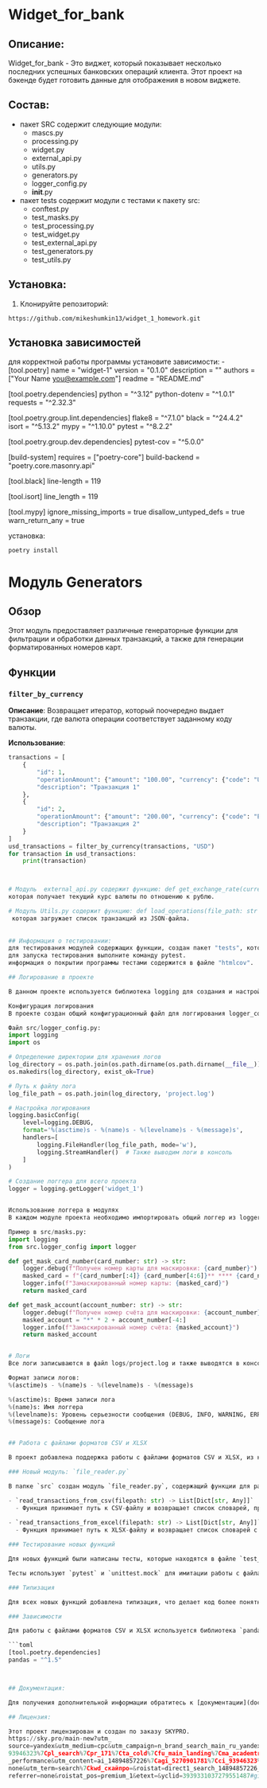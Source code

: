 # Widget_for_bank

## Описание:

Widget_for_bank - Это виджет, который показывает несколько последних
успешных банковских операций клиента.  Этот проект на бэкенде будет 
готовить данные для отображения в новом виджете.

## Состав:
* пакет SRC содержит следующие модули:
    * mascs.py
    * processing.py
    * widget.py
    * external_api.py 
    * utils.py 
    * generators.py 
    * logger_config.py
    * __init__.py
* пакет tests содержит модули с тестами к пакету src:
    * conftest.py
    * test_masks.py
    * test_processing.py
    * test_widget.py
    * test_external_api.py
    * test_generators.py
    * test_utils.py

## Установка:

1. Клонируйте репозиторий:
```
https://github.com/mikeshumkin13/widget_1_homework.git
```
## Установка зависимостей

для корректной работы программы установите зависимости:
-[tool.poetry]
name = "widget-1"
version = "0.1.0"
description = ""
authors = ["Your Name <you@example.com>"]
readme = "README.md"

[tool.poetry.dependencies]
python = "^3.12"
python-dotenv = "^1.0.1"
requests = "^2.32.3"


[tool.poetry.group.lint.dependencies]
flake8 = "^7.1.0"
black = "^24.4.2"
isort = "^5.13.2"
mypy = "^1.10.0"
pytest = "^8.2.2"


[tool.poetry.group.dev.dependencies]
pytest-cov = "^5.0.0"

[build-system]
requires = ["poetry-core"]
build-backend = "poetry.core.masonry.api"

[tool.black]
line-length = 119

[tool.isort]
line_length = 119

[tool.mypy]
ignore_missing_imports = true
disallow_untyped_defs = true
warn_return_any = true

установка:
```
poetry install
```

# Модуль Generators

## Обзор

Этот модуль предоставляет различные генераторные функции для фильтрации и обработки данных транзакций, а также для генерации форматированных номеров карт.

## Функции

### `filter_by_currency`

**Описание**: Возвращает итератор, который поочередно выдает транзакции, где валюта операции соответствует заданному коду валюты.

**Использование**:
```python
transactions = [
    {
        "id": 1,
        "operationAmount": {"amount": "100.00", "currency": {"code": "USD"}},
        "description": "Транзакция 1"
    },
    {
        "id": 2,
        "operationAmount": {"amount": "200.00", "currency": {"code": "EUR"}},
        "description": "Транзакция 2"
    }
]
usd_transactions = filter_by_currency(transactions, "USD")
for transaction in usd_transactions:
    print(transaction)



# Модуль  external_api.py содержит функцию: def get_exchange_rate(currency: str) -> float:
которая получает текущий курс валюты по отношению к рублю.

# Модуль Utils.py содержит функцию: def load_operations(file_path: str = "data/operations.json") -> List[Dict]:
 которая загружает список транзакций из JSON-файла.
 
 
## Информация о тестировании:
для тестирования модулей содержащих функции, создан пакет "tests", который содержит модули с тестами.
для запуска тестирования выполните команду pytest.
информация о покрытии программы тестами содержится в файле "htmlcov".

## Логирование в проекте

В данном проекте используется библиотека logging для создания и настройки логгирования. Логи записываются в файл и выводятся в консоль, что позволяет отслеживать важные события и ошибки в процессе выполнения программы.

Конфигурация логирования
В проекте создан общий конфигурационный файл для логгирования logger_config.py, расположенный в директории src/. Этот файл настраивает логирование для всех модулей проекта.

Файл src/logger_config.py:
import logging
import os

# Определение директории для хранения логов
log_directory = os.path.join(os.path.dirname(os.path.dirname(__file__)), 'logs')
os.makedirs(log_directory, exist_ok=True)

# Путь к файлу лога
log_file_path = os.path.join(log_directory, 'project.log')

# Настройка логирования
logging.basicConfig(
    level=logging.DEBUG,
    format='%(asctime)s - %(name)s - %(levelname)s - %(message)s',
    handlers=[
        logging.FileHandler(log_file_path, mode='w'),
        logging.StreamHandler()  # Также выводим логи в консоль
    ]
)

# Создание логгера для всего проекта
logger = logging.getLogger('widget_1')


Использование логгера в модулях
В каждом модуле проекта необходимо импортировать общий логгер из logger_config.py и использовать его для записи логов.

Пример в src/masks.py:
import logging
from src.logger_config import logger

def get_mask_card_number(card_number: str) -> str:
    logger.debug(f"Получен номер карты для маскировки: {card_number}")
    masked_card = f"{card_number[:4]} {card_number[4:6]}** **** {card_number[-4:]}"
    logger.info(f"Замаскированный номер карты: {masked_card}")
    return masked_card

def get_mask_account(account_number: str) -> str:
    logger.debug(f"Получен номер счёта для маскировки: {account_number}")
    masked_account = "*" * 2 + account_number[-4:]
    logger.info(f"Замаскированный номер счёта: {masked_account}")
    return masked_account


# Логи
Все логи записываются в файл logs/project.log и также выводятся в консоль. Файл лога перезаписывается при каждом запуске приложения.

Формат записи логов:
%(asctime)s - %(name)s - %(levelname)s - %(message)s

%(asctime)s: Время записи лога
%(name)s: Имя логгера
%(levelname)s: Уровень серьезности сообщения (DEBUG, INFO, WARNING, ERROR, CRITICAL)
%(message)s: Сообщение лога


## Работа с файлами форматов CSV и XLSX

В проект добавлена поддержка работы с файлами форматов CSV и XLSX, из которых можно считывать данные о финансовых транзакциях.

### Новый модуль: `file_reader.py`

В папке `src` создан модуль `file_reader.py`, содержащий функции для работы с файлами:

- `read_transactions_from_csv(filepath: str) -> List[Dict[str, Any]]`
  - Функция принимает путь к CSV-файлу и возвращает список словарей, представляющих собой транзакции.
  
- `read_transactions_from_excel(filepath: str) -> List[Dict[str, Any]]`
  - Функция принимает путь к XLSX-файлу и возвращает список словарей с транзакциями.

### Тестирование новых функций

Для новых функций были написаны тесты, которые находятся в файле `test_file_reader.py` в папке `tests`.

Тесты используют `pytest` и `unittest.mock` для имитации работы с файлами и проверки корректности возвращаемых данных.

### Типизация

Для всех новых функций добавлена типизация, что делает код более понятным и безопасным. Типы данных проверяются с помощью инструмента `mypy`, чтобы избежать ошибок на этапе написания кода.

### Зависимости

Для работы с файлами форматов CSV и XLSX используется библиотека `pandas`. Убедитесь, что она добавлена в зависимости проекта (`pyproject.toml`):

```toml
[tool.poetry.dependencies]
pandas = "^1.5"



## Документация:

Для получения дополнительной информации обратитесь к [документации](docs/README.md).

## Лицензия:

Этот проект лицензирован и создан по заказу SKYPRO. 
https://sky.pro/main-new?utm_
source=yandex&utm_medium=cpc&utm_campaign=n_brand_search_main_ru_yandex_
93946323%7Cpl_search%7Cpr_171%7Cta_cold%7Cfu_main_landing%7Cma_academtraff%7Cown_b2c%7Cchg
_performance&utm_content=ai_14894857226%7Cagi_5270901781%7Cci_93946323%7Cpi_46704583444%7Cse_
none&utm_term=search%7Ckwd_скайпро=&roistat=direct1_search_14894857226_скайпро&roistat_
referrer=none&roistat_pos=premium_1&etext=&yclid=3939331037279551487#giftpopup
